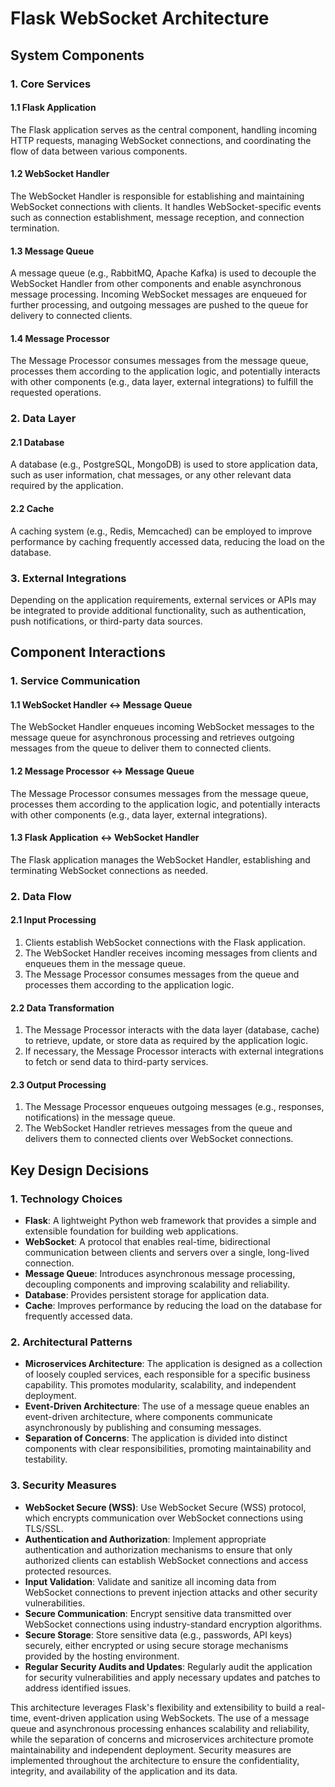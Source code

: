 # Flask WebSocket Architecture

## System Components

### 1. Core Services

#### 1.1 Flask Application

The Flask application serves as the central component, handling incoming HTTP requests, managing WebSocket connections, and coordinating the flow of data between various components.

#### 1.2 WebSocket Handler

The WebSocket Handler is responsible for establishing and maintaining WebSocket connections with clients. It handles WebSocket-specific events such as connection establishment, message reception, and connection termination.

#### 1.3 Message Queue

A message queue (e.g., RabbitMQ, Apache Kafka) is used to decouple the WebSocket Handler from other components and enable asynchronous message processing. Incoming WebSocket messages are enqueued for further processing, and outgoing messages are pushed to the queue for delivery to connected clients.

#### 1.4 Message Processor

The Message Processor consumes messages from the message queue, processes them according to the application logic, and potentially interacts with other components (e.g., data layer, external integrations) to fulfill the requested operations.

### 2. Data Layer

#### 2.1 Database

A database (e.g., PostgreSQL, MongoDB) is used to store application data, such as user information, chat messages, or any other relevant data required by the application.

#### 2.2 Cache

A caching system (e.g., Redis, Memcached) can be employed to improve performance by caching frequently accessed data, reducing the load on the database.

### 3. External Integrations

Depending on the application requirements, external services or APIs may be integrated to provide additional functionality, such as authentication, push notifications, or third-party data sources.

## Component Interactions

### 1. Service Communication

#### 1.1 WebSocket Handler <-> Message Queue

The WebSocket Handler enqueues incoming WebSocket messages to the message queue for asynchronous processing and retrieves outgoing messages from the queue to deliver them to connected clients.

#### 1.2 Message Processor <-> Message Queue

The Message Processor consumes messages from the message queue, processes them according to the application logic, and potentially interacts with other components (e.g., data layer, external integrations).

#### 1.3 Flask Application <-> WebSocket Handler

The Flask application manages the WebSocket Handler, establishing and terminating WebSocket connections as needed.

### 2. Data Flow

#### 2.1 Input Processing

1. Clients establish WebSocket connections with the Flask application.
2. The WebSocket Handler receives incoming messages from clients and enqueues them in the message queue.
3. The Message Processor consumes messages from the queue and processes them according to the application logic.

#### 2.2 Data Transformation

1. The Message Processor interacts with the data layer (database, cache) to retrieve, update, or store data as required by the application logic.
2. If necessary, the Message Processor interacts with external integrations to fetch or send data to third-party services.

#### 2.3 Output Processing

1. The Message Processor enqueues outgoing messages (e.g., responses, notifications) in the message queue.
2. The WebSocket Handler retrieves messages from the queue and delivers them to connected clients over WebSocket connections.

## Key Design Decisions

### 1. Technology Choices

- **Flask**: A lightweight Python web framework that provides a simple and extensible foundation for building web applications.
- **WebSocket**: A protocol that enables real-time, bidirectional communication between clients and servers over a single, long-lived connection.
- **Message Queue**: Introduces asynchronous message processing, decoupling components and improving scalability and reliability.
- **Database**: Provides persistent storage for application data.
- **Cache**: Improves performance by reducing the load on the database for frequently accessed data.

### 2. Architectural Patterns

- **Microservices Architecture**: The application is designed as a collection of loosely coupled services, each responsible for a specific business capability. This promotes modularity, scalability, and independent deployment.
- **Event-Driven Architecture**: The use of a message queue enables an event-driven architecture, where components communicate asynchronously by publishing and consuming messages.
- **Separation of Concerns**: The application is divided into distinct components with clear responsibilities, promoting maintainability and testability.

### 3. Security Measures

- **WebSocket Secure (WSS)**: Use WebSocket Secure (WSS) protocol, which encrypts communication over WebSocket connections using TLS/SSL.
- **Authentication and Authorization**: Implement appropriate authentication and authorization mechanisms to ensure that only authorized clients can establish WebSocket connections and access protected resources.
- **Input Validation**: Validate and sanitize all incoming data from WebSocket connections to prevent injection attacks and other security vulnerabilities.
- **Secure Communication**: Encrypt sensitive data transmitted over WebSocket connections using industry-standard encryption algorithms.
- **Secure Storage**: Store sensitive data (e.g., passwords, API keys) securely, either encrypted or using secure storage mechanisms provided by the hosting environment.
- **Regular Security Audits and Updates**: Regularly audit the application for security vulnerabilities and apply necessary updates and patches to address identified issues.

This architecture leverages Flask's flexibility and extensibility to build a real-time, event-driven application using WebSockets. The use of a message queue and asynchronous processing enhances scalability and reliability, while the separation of concerns and microservices architecture promote maintainability and independent deployment. Security measures are implemented throughout the architecture to ensure the confidentiality, integrity, and availability of the application and its data.